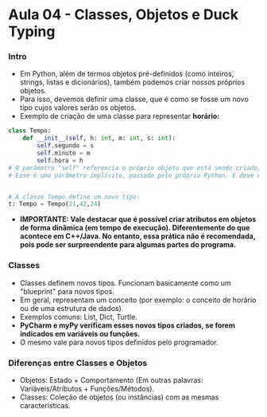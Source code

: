 # Aula 04 - Classes, Objetos e Duck Typing

### Intro
* Em Python, além de termos objetos pré-definidos (como inteiros, strings, listas e dicionários), também podemos criar nossos próprios objetos.
* Para isso, devemos definir uma classe, que é como se fosse um novo tipo cujos valores serão os objetos.
* Exemplo de criação de uma classe para representar __horário:__
```Python
class Tempo:
    def __init__(self, h: int, m: int, s: int):
        self.segundo = s
        self.minuto = m
        self.hora = h
# O parâmetro "self" referencia o próprio objeto que está sendo criado.
# Esse é uma parâmetro implícito, passado pelo próprio Python. E deve estar presente como primeiro parâmetro em todos os métodos definidos dentro de uma classe.


# A classe Tempo define um novo tipo.
t: Tempo = Tempo(21,42,24)
```
* __IMPORTANTE: Vale destacar que é possível criar atributos em objetos de forma dinâmica (em tempo de execução). Diferentemente do que acontece em C++/Java. No entanto, essa prática não é recomendada, pois pode ser surpreendente para algumas partes do programa.__

### Classes
* Classes definem novos tipos. Funcionam basicamente como um "blueprint" para novos tipos.
* Em geral, representam um conceito (por exemplo: o conceito de horário ou de uma estrutura de dados).
* Exemplos comuns: List, Dict, Turtle.
* __PyCharm e myPy verificam esses novos tipos criados, se forem indicados em variáveis ou funções.__
* O mesmo vale para novos tipos definidos pelo programador.

### Diferenças entre Classes e Objetos
* Objetos: Estado + Comportamento (Em outras palavras: Variáveis/Atributos + Funções/Métodos).
* Classes: Coleção de objetos (ou instâncias) com as mesmas características.
